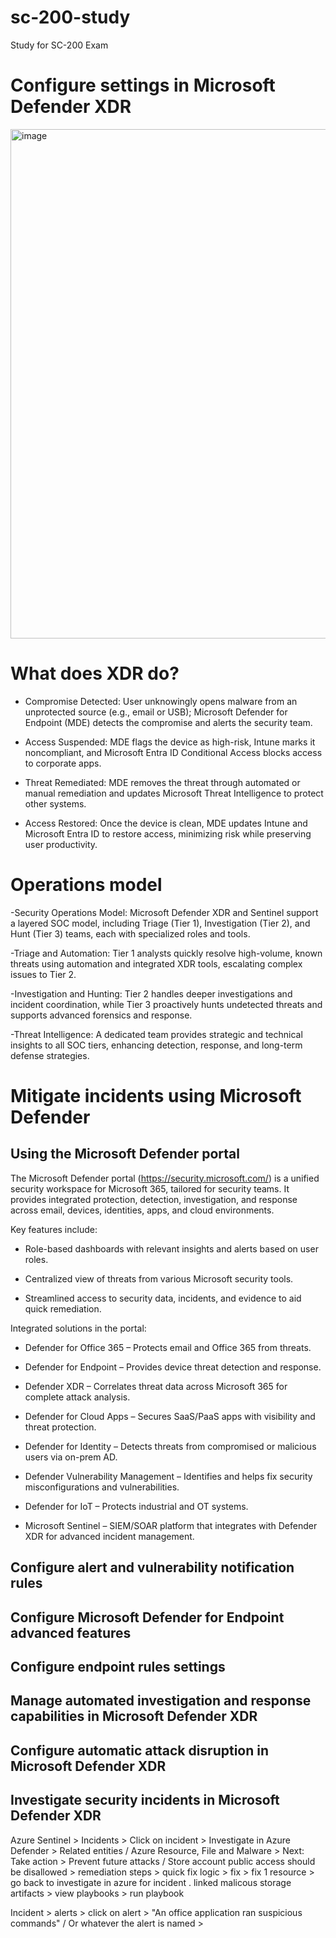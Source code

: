 # sc-200-study
Study for SC-200 Exam



# Configure settings in Microsoft Defender XDR


<img width="815" alt="image" src="https://github.com/user-attachments/assets/3289c9fe-a02b-41b6-93f9-8239d68a78dd" />


# What does XDR do?

- Compromise Detected: User unknowingly opens malware from an unprotected source (e.g., email or USB); Microsoft Defender for Endpoint (MDE) detects the compromise and alerts the security team.

- Access Suspended: MDE flags the device as high-risk, Intune marks it noncompliant, and Microsoft Entra ID Conditional Access blocks access to corporate apps.

- Threat Remediated: MDE removes the threat through automated or manual remediation and updates Microsoft Threat Intelligence to protect other systems.

- Access Restored: Once the device is clean, MDE updates Intune and Microsoft Entra ID to restore access, minimizing risk while preserving user productivity.

# Operations model

-Security Operations Model: Microsoft Defender XDR and Sentinel support a layered SOC model, including Triage (Tier 1), Investigation (Tier 2), and Hunt (Tier 3) teams, each with specialized roles and tools.

-Triage and Automation: Tier 1 analysts quickly resolve high-volume, known threats using automation and integrated XDR tools, escalating complex issues to Tier 2.

-Investigation and Hunting: Tier 2 handles deeper investigations and incident coordination, while Tier 3 proactively hunts undetected threats and supports advanced forensics and response.

-Threat Intelligence: A dedicated team provides strategic and technical insights to all SOC tiers, enhancing detection, response, and long-term defense strategies.

# Mitigate incidents using Microsoft Defender

## Using the Microsoft Defender portal

The Microsoft Defender portal (https://security.microsoft.com/) is a unified security workspace for Microsoft 365, tailored for security teams. It provides integrated protection, detection, investigation, and response across email, devices, identities, apps, and cloud environments.

Key features include:

- Role-based dashboards with relevant insights and alerts based on user roles.

- Centralized view of threats from various Microsoft security tools.

- Streamlined access to security data, incidents, and evidence to aid quick remediation.

Integrated solutions in the portal:

- Defender for Office 365 – Protects email and Office 365 from threats.

- Defender for Endpoint – Provides device threat detection and response.

- Defender XDR – Correlates threat data across Microsoft 365 for complete attack analysis.

- Defender for Cloud Apps – Secures SaaS/PaaS apps with visibility and threat protection.

- Defender for Identity – Detects threats from compromised or malicious users via on-prem AD.

- Defender Vulnerability Management – Identifies and helps fix security misconfigurations and vulnerabilities.

- Defender for IoT – Protects industrial and OT systems.

- Microsoft Sentinel – SIEM/SOAR platform that integrates with Defender XDR for advanced incident management.

## Configure alert and vulnerability notification rules

## Configure Microsoft Defender for Endpoint advanced features

## Configure endpoint rules settings

## Manage automated investigation and response capabilities in Microsoft Defender XDR

## Configure automatic attack disruption in Microsoft Defender XDR

## Investigate security incidents in Microsoft Defender XDR

Azure Sentinel > Incidents > Click on incident > Investigate in Azure Defender > Related entities / Azure Resource, File and Malware >
Next: Take action > Prevent future attacks / Store account public access should be disallowed > remediation steps > quick fix logic > fix > fix 1 resource >
go back to investigate in azure for incident . linked malicous storage artifacts > view playbooks > run playbook

Incident > alerts > click on alert > "An office application ran suspicious commands" / Or whatever the alert is named > 
